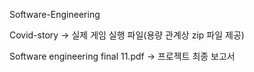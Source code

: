 Software-Engineering

Covid-story
-> 실제 게임 실행 파일(용량 관계상 zip 파일 제공)

Software engineering final 11.pdf
-> 프로젝트 최종 보고서 